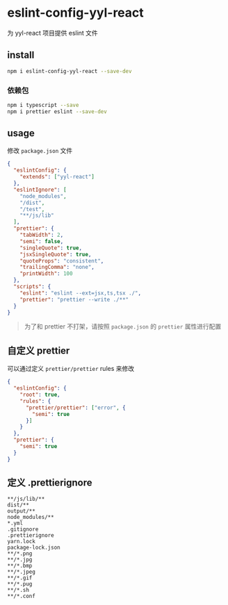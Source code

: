 # eslint-config-yyl-react
为 yyl-react 项目提供 eslint 文件

## install
```bash
npm i eslint-config-yyl-react --save-dev
```

### 依赖包
```bash
npm i typescript --save
npm i prettier eslint --save-dev
```

## usage
修改 `package.json` 文件
```json
{
  "eslintConfig": {
    "extends": ["yyl-react"]
  },
  "eslintIgnore": [
    "node_modules",
    "/dist",
    "/test",
    "**/js/lib"
  ],
  "prettier": {
    "tabWidth": 2,
    "semi": false,
    "singleQuote": true,
    "jsxSingleQuote": true,
    "quoteProps": "consistent",
    "trailingComma": "none",
    "printWidth": 100
  },
  "scripts": {
    "eslint": "eslint --ext=jsx,ts,tsx ./",
    "prettier": "prettier --write ./**"
  }
}
```
> 为了和 prettier 不打架，请按照 `package.json` 的 `prettier` 属性进行配置

## 自定义 prettier
可以通过定义 `prettier/prettier` rules 来修改
```json
{
  "eslintConfig": {
    "root": true,
    "rules": {
      "prettier/prettier": ["error", {
        "semi": true
      }]
    }
  },
  "prettier": {
    "semi": true
  }
}
```

## 定义 .prettierignore
```
**/js/lib/**
dist/**
output/**
node_modules/**
*.yml
.gitignore
.prettierignore
yarn.lock
package-lock.json
**/*.png
**/*.jpg
**/*.bmp
**/*.jpeg
**/*.gif
**/*.pug
**/*.sh
**/*.conf
```